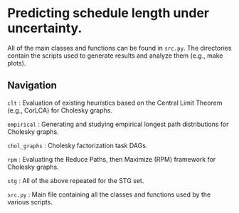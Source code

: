 # Predicting schedule length under uncertainty.

All of the main classes and functions can be found in `src.py`. The directories contain the scripts used to generate results and analyze them (e.g., make plots).  

## Navigation

`clt` : Evaluation of existing heuristics based on the Central Limit Theorem (e.g., CorLCA) for Cholesky graphs. 

`empirical` : Generating and studying empirical longest path distributions for Cholesky graphs. 

`chol_graphs` : Cholesky factorization task DAGs.

`rpm` : Evaluating the Reduce Paths, then Maximize (RPM) framework for Cholesky graphs.

`stg` : All of the above repeated for the STG set. 

`src.py` : Main file containing all the classes and functions used by the various scripts.




 
 



